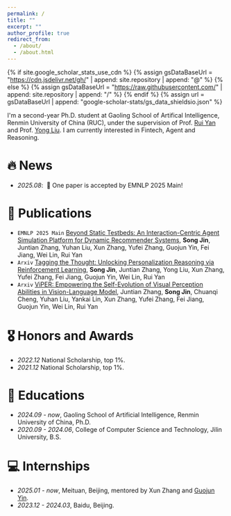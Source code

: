 ```yaml
---
permalink: /
title: ""
excerpt: ""
author_profile: true
redirect_from: 
  - /about/
  - /about.html
---
```


{% if site.google_scholar_stats_use_cdn %}
{% assign gsDataBaseUrl = "https://cdn.jsdelivr.net/gh/" | append: site.repository | append: "@" %}
{% else %}
{% assign gsDataBaseUrl = "https://raw.githubusercontent.com/" | append: site.repository | append: "/" %}
{% endif %}
{% assign url = gsDataBaseUrl | append: "google-scholar-stats/gs_data_shieldsio.json" %}

<span class='anchor' id='about-me'></span>

I'm a second-year Ph.D. student at Gaoling School of Artifical Intelligence, Renmin University of China (RUC), under the supervision of Prof. <a href="https://scholar.google.com/citations?user=eLw6g-UAAAAJ">Rui Yan</a> and Prof. <a href="https://scholar.google.com/citations?user=vVhmzbAAAAAJ&hl">Yong Liu</a>. I am currently interested in Fintech, Agent and Reasoning.


# 🔥 News
- *2025.08*: &nbsp;🎉 One paper is accepted by EMNLP 2025 Main!

# 📝 Publications 
- ``EMNLP 2025 Main`` [Beyond Static Testbeds: An Interaction-Centric Agent Simulation Platform for Dynamic Recommender Systems](https://arxiv.org/abs/2505.16429), **Song Jin**, Juntian Zhang, Yuhan Liu, Xun Zhang, Yufei Zhang, Guojun Yin, Fei Jiang, Wei Lin, Rui Yan
- ``Arxiv`` [Tagging the Thought: Unlocking Personalization Reasoning via Reinforcement Learning](https://www.arxiv.org/abs/2509.23140), **Song Jin**, Juntian Zhang, Yong Liu, Xun Zhang, Yufei Zhang, Fei Jiang, Guojun Yin, Wei Lin, Rui Yan
- ``Arxiv`` [ViPER: Empowering the Self-Evolution of Visual Perception Abilities in Vision-Language Model](https://arxiv.org/abs/2510.24285), Juntian Zhang, **Song Jin**, Chuanqi Cheng, Yuhan Liu, Yankai Lin, Xun Zhang, Yufei Zhang, Fei Jiang, Guojun Yin, Wei Lin, Rui Yan

<!-- # 📝 Publications 

<div class='paper-box'><div class='paper-box-image'><div><div class="badge">CVPR 2016</div><img src='images/500x300.png' alt="sym" width="100%"></div></div>
<div class='paper-box-text' markdown="1">

[Deep Residual Learning for Image Recognition](https://openaccess.thecvf.com/content_cvpr_2016/papers/He_Deep_Residual_Learning_CVPR_2016_paper.pdf)

**Kaiming He**, Xiangyu Zhang, Shaoqing Ren, Jian Sun

[**Project**](https://scholar.google.com/citations?view_op=view_citation&hl=zh-CN&user=DhtAFkwAAAAJ&citation_for_view=DhtAFkwAAAAJ:ALROH1vI_8AC) <strong><span class='show_paper_citations' data='DhtAFkwAAAAJ:ALROH1vI_8AC'></span></strong>
- Lorem ipsum dolor sit amet, consectetur adipiscing elit. Vivamus ornare aliquet ipsum, ac tempus justo dapibus sit amet. 
</div>
</div>

- [Lorem ipsum dolor sit amet, consectetur adipiscing elit. Vivamus ornare aliquet ipsum, ac tempus justo dapibus sit amet](https://github.com), A, B, C, **CVPR 2020** -->

# 🎖 Honors and Awards
- *2022.12* National Scholarship, top 1%.
- *2021.12* National Scholarship, top 1%.

# 📖 Educations
- *2024.09 - now*, Gaoling School of Artificial Intelligence, Renmin University of China, Ph.D.
- *2020.09 - 2024.06*, College of Computer Science and Technology, Jilin University, B.S.

<!-- # 💬 Invited Talks
- *2021.06*, Lorem ipsum dolor sit amet, consectetur adipiscing elit. Vivamus ornare aliquet ipsum, ac tempus justo dapibus sit amet. 
- *2021.03*, Lorem ipsum dolor sit amet, consectetur adipiscing elit. Vivamus ornare aliquet ipsum, ac tempus justo dapibus sit amet.  \| [\[video\]](https://github.com/) -->

# 💻 Internships
- *2025.01 - now*, Meituan, Beijing, mentored by Xun Zhang and [Guojun Yin](https://gjyin.github.io/).
- *2023.12 - 2024.03*, Baidu, Beijing.

# &nbsp;&nbsp;&nbsp;
<script type="text/javascript" id="clustrmaps" src="//clustrmaps.com/map_v2.js?d=29hIXgkmYwSDnTbNoex3hcJy3TESQ4-cpM21lTZR6zQ&cl=ffffff&w=a"></script>
